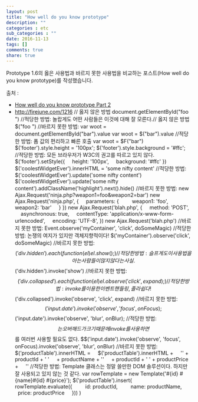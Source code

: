 ```yaml
---
layout: post
title: "How well do you know prototype"
description: ""
categories : etc
sub_categories : ""
date: 2016-11-13
tags: []
comments: true
share: true
---
```


Prototype 1.6의 옳은 사용법과 바르지 못한 사용법을 비교하는 포스트(How well do you know prototype)를
작성했습니다.

  

출처 :

  * [How well do you know prototype Part 2](http://thinkweb2.com/projects/prototype/?p=3)
  * http://firejune.com/1216
    // 옳지 않은 방법
    document.getElementById("foo ")
    //적당한 방법: 놀랍게도 어떤 사람들은 이것에 대해 잘 모른다.// 옳지 않은 방법
    $("foo ")
    //바르지 못한 방법:
    var woot = document.getElementById("bar").value
    var woot = $("bar").value
    //적당한 방법: 폼 값의 편리하고 빠른 호출
    var woot = $F("bar")
    $('footer').style.height = '100px';
    $('footer').style.background = '#ffc';    
    //적당한 방법: 모든 브라우저가 W3C의 권고를 따르고 있지 않다.
    $('footer').setStyle({
        height: '100px',
        background: '#ffc'
    })
    $('coolestWidgetEver').innerHTML = 'some nifty content'
    //적당한 방법:
    $('coolestWidgetEver').update('some nifty content')
    $('coolestWidgetEver').update('some nifty content').addClassName('highlight').next().hide()
    //바르지 못한 방법:
    new Ajax.Request('ninja.php?weapon1=foo&weapon2=bar')
    new Ajax.Request('ninja.php', {
        parameters: {
            weapon1: 'foo',
            weapon2: 'bar'
        }
    })
    new Ajax.Request('blah.php', {
        method: 'POST',
        asynchronous: true,
        contentType: 'application/x-www-form-urlencoded',
        encoding: 'UTF-8',
    })
    new Ajax.Request('blah.php')
    //바르지 못한 방법:
    Event.observe('myContainer', 'click', doSomeMagic)
    //적당한 방법: 논쟁의 여지가 있지만 객체지향적이다!
    $('myContainer').observe('click', doSomeMagic)
    //바르지 못한 방법:
    $$('div.hidden').each(function(el){
        el.show();
    })
    //적당한 방법: 슬프게도 이 사용법을 아는 사람들이 많지 않다는 사실.
    $$('div.hidden').invoke('show')
    //바르지 못한 방법:
    $$('div.collapsed').each(function(el){
        el.observe('click', expand);
    })
    //적당한 방법: invoke를 이용한 이벤트 핸들링, 졸라 쉽다!
    $$('div.collapsed').invoke('observe', 'click', expand)
    //바르지 못한 방법:
    $$('input.date').invoke('observe', 'focus', onFocus);
    $$('input.date').invoke('observe', 'blur', onBlur);
    //적당한 방법: $$는 오버해드가 크기 때문에 invoke를 사용하면 $$를 여러번 사용할 필요도 없다.
    $$('input.date').invoke('observe', 'focus', onFocus).invoke('observe', 'blur', onBlur)
    //바르지 못한 방법:
    $('productTable').innerHTML = 
        $('productTable').innerHTML + 
        '' + productId + ' '
        + productName + '' 
        + productId + ' ' + productPrice + 
        ''
    //적당한 방법: Template 클래스는 정말 쓸만한 DOM 솔루션이다. 하지만 잘 사용되고 있지 않는 것 같다.
    var rowTemplate = new Template('#{id} #{name}#{id} #{price}');
    $('productTable').insert(
        rowTemplate.evaluate({
            id: productId,
            name: productName,
            price: productPrice
        }))
    )

  

  

